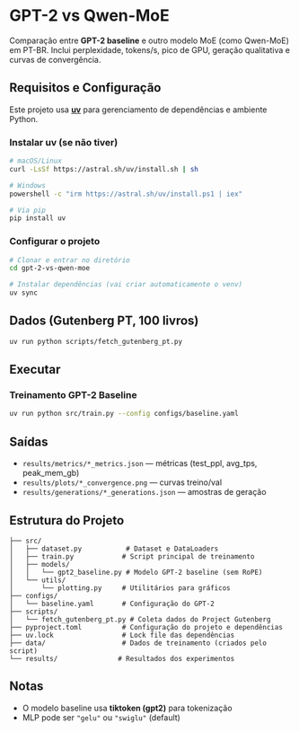 # GPT-2 vs Qwen-MoE

Comparação entre **GPT-2 baseline** e outro modelo MoE (como Qwen-MoE) em PT-BR.
Inclui perplexidade, tokens/s, pico de GPU, geração qualitativa e curvas de convergência.

## Requisitos e Configuração

Este projeto usa **[uv](https://docs.astral.sh/uv/)** para gerenciamento de dependências e ambiente Python.

### Instalar uv (se não tiver)
```bash
# macOS/Linux
curl -LsSf https://astral.sh/uv/install.sh | sh

# Windows
powershell -c "irm https://astral.sh/uv/install.ps1 | iex"

# Via pip
pip install uv
```

### Configurar o projeto
```bash
# Clonar e entrar no diretório
cd gpt-2-vs-qwen-moe

# Instalar dependências (vai criar automaticamente o venv)
uv sync
```

## Dados (Gutenberg PT, 100 livros)
```bash
uv run python scripts/fetch_gutenberg_pt.py
```

## Executar

### Treinamento GPT-2 Baseline
```bash
uv run python src/train.py --config configs/baseline.yaml
```

## Saídas
- `results/metrics/*_metrics.json` — métricas (test_ppl, avg_tps, peak_mem_gb)
- `results/plots/*_convergence.png` — curvas treino/val
- `results/generations/*_generations.json` — amostras de geração

## Estrutura do Projeto
```
├── src/
│   ├── dataset.py           # Dataset e DataLoaders
│   ├── train.py            # Script principal de treinamento
│   ├── models/
│   │   └── gpt2_baseline.py # Modelo GPT-2 baseline (sem RoPE)
│   └── utils/
│       └── plotting.py     # Utilitários para gráficos
├── configs/
│   └── baseline.yaml       # Configuração do GPT-2
├── scripts/
│   └── fetch_gutenberg_pt.py # Coleta dados do Project Gutenberg
├── pyproject.toml          # Configuração do projeto e dependências
├── uv.lock                 # Lock file das dependências
├── data/                   # Dados de treinamento (criados pelo script)
└── results/               # Resultados dos experimentos
```

## Notas
- O modelo baseline usa **tiktoken (gpt2)** para tokenização
- MLP pode ser `"gelu"` ou `"swiglu"` (default)